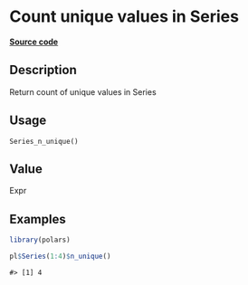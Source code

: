 

# Count unique values in Series

[**Source code**](https://github.com/pola-rs/r-polars/tree/main/R/series__series.R#L1054)

## Description

Return count of unique values in Series

## Usage

<pre><code class='language-R'>Series_n_unique()
</code></pre>

## Value

Expr

## Examples

``` r
library(polars)

pl$Series(1:4)$n_unique()
```

    #> [1] 4
